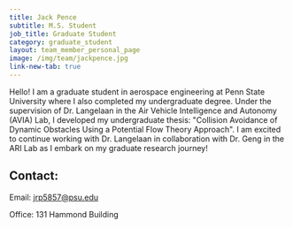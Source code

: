 ```yaml
---
title: Jack Pence
subtitle: M.S. Student
job_title: Graduate Student
category: graduate_student
layout: team_member_personal_page
image: /img/team/jackpence.jpg
link-new-tab: true
---
```


Hello! I am a graduate student in aerospace engineering at Penn State University where I also completed my undergraduate degree. Under the supervision of Dr. Langelaan in the Air Vehicle Intelligence and Autonomy (AVIA) Lab, I developed my undergraduate thesis: "Collision Avoidance of Dynamic Obstacles Using a Potential Flow Theory Approach". I am excited to continue working with Dr. Langelaan in collaboration with Dr. Geng in the ARI Lab as I embark on my graduate research journey!

## Contact: ##

Email: [jrp5857@psu.edu](mailto:jrp5857@psu.edu)

Office: 131 Hammond Building
